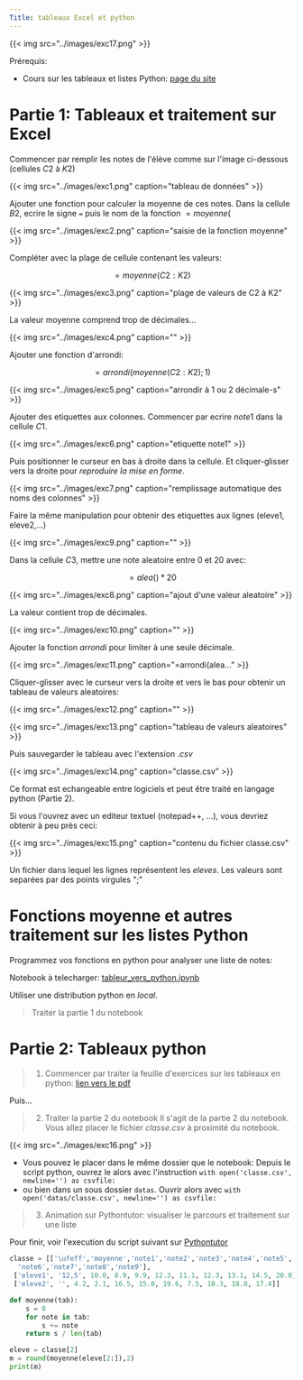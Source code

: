 ```yaml
---
Title: tableaux Excel et python
---
```


{{< img src="../images/exc17.png" >}}

Prérequis:

* Cours sur les tableaux et listes Python: [page du site](/docs/python/pages/boucles/page2/)

# Partie 1: Tableaux et traitement sur Excel
Commencer par remplir les notes de l'élève comme sur l'image ci-dessous (cellules $C2$ à $K2$)

{{< img src="../images/exc1.png" caption="tableau de données" >}}

Ajouter une fonction pour calculer la moyenne de ces notes. Dans la cellule $B2$, ecrire le signe `=` puis le nom de la fonction $= moyenne($ 


{{< img src="../images/exc2.png" caption="saisie de la fonction moyenne" >}}

Compléter avec la plage de cellule contenant les valeurs: 

$$= moyenne(C2:K2)$$ 

{{< img src="../images/exc3.png" caption="plage de valeurs de C2 à K2" >}}

La valeur moyenne comprend trop de décimales...

{{< img src="../images/exc4.png" caption="" >}}

Ajouter une fonction d'arrondi:

$$= arrondi(moyenne(C2:K2);1)$$

{{< img src="../images/exc5.png" caption="arrondir à 1 ou 2 décimale-s" >}}

Ajouter des etiquettes aux colonnes. Commencer par ecrire $note1$ dans la cellule $C1$.

{{< img src="../images/exc6.png" caption="etiquette note1" >}}

Puis positionner le curseur en bas à droite dans la cellule. Et cliquer-glisser vers la droite pour *reproduire la mise en forme*.

{{< img src="../images/exc7.png" caption="remplissage automatique des noms des colonnes" >}}

Faire la même manipulation pour obtenir des etiquettes aux lignes (eleve1, eleve2,...)

{{< img src="../images/exc9.png" caption="" >}}

Dans la cellule $C3$, mettre une note aleatoire entre 0 et 20 avec:

$$= alea() * 20$$

{{< img src="../images/exc8.png" caption="ajout d'une valeur aleatoire" >}}

La valeur contient trop de décimales. 


{{< img src="../images/exc10.png" caption="" >}}

Ajouter la fonction $arrondi$ pour limiter à une seule décimale.

{{< img src="../images/exc11.png" caption="=arrondi(alea..." >}}

Cliquer-glisser avec le curseur vers la droite et vers le bas pour obtenir un tableau de valeurs aleatoires:

{{< img src="../images/exc12.png" caption="" >}}

{{< img src="../images/exc13.png" caption="tableau de valeurs aleatoires" >}}

Puis sauvegarder le tableau avec l'extension $.csv$

{{< img src="../images/exc14.png" caption="classe.csv" >}}

Ce format est echangeable entre logiciels et peut être traité en langage python (Partie 2). 

Si vous l'ouvrez avec un editeur textuel (notepad++, ...), vous devriez obtenir à peu près ceci:

{{< img src="../images/exc15.png" caption="contenu du fichier classe.csv" >}}

Un fichier dans lequel les lignes représentent les $eleves$. Les valeurs sont separées par des points virgules ";"

# Fonctions moyenne et autres traitement sur les listes Python
Programmez vos fonctions en python pour analyser une liste de notes:

Notebook à telecharger: [tableur_vers_python.ipynb](/scripts/notebooks/tableur_vers_python.ipynb)

Utiliser une distribution python en *local*.

> Traiter la partie 1 du notebook

# Partie 2: Tableaux python
> 1. Commencer par traiter la feuille d'exercices sur les tableaux en python: [lien vers le pdf](/pdf/NSI_1/TP_excel_vers_python.pdf)

Puis...

> 2. Traiter la partie 2 du notebook
Il s'agit de la partie 2 du notebook. Vous allez placer le fichier $classe.csv$ à proximité du notebook. 

{{< img src="../images/exc16.png" >}}

* Vous pouvez le placer dans le même dossier que le notebook: Depuis le script python, ouvrez le alors avec l'instruction `with open('classe.csv', newline='') as csvfile:`
* ou bien dans un sous dossier `datas`. Ouvrir alors avec `with open('datas/classe.csv', newline='') as csvfile:` 


> 3. Animation sur Pythontutor: visualiser le parcours et traitement sur une liste

Pour finir, voir l'execution du script suivant sur [Pythontutor](https://pythontutor.com/render.html#code=classe%20%3D%20%5B%5B'%5Cufeff','moyenne','note1','note2','note3','note4','note5',%0A%20%20'note6','note7','note8','note9'%5D,%0A%20%5B'eleve1',%20'12,5',%2010.0,%208.9,%209.9,%2012.3,%2011.1,%2012.3,%2013.1,%2014.5,%2020.0%5D,%0A%20%5B'eleve2',%20'',%204.2,%202.1,%2016.5,%2015.0,%2019.6,%207.5,%2010.3,%2018.8,%2017.4%5D%5D%0A%0Adef%20moyenne%28tab%29%3A%0A%20%20%20%20s%20%3D%200%0A%20%20%20%20for%20note%20in%20tab%3A%0A%20%20%20%20%20%20%20%20s%20%2B%3D%20note%0A%20%20%20%20return%20s%20/%20len%28tab%29%0A%0Aeleve%20%3D%20classe%5B2%5D%0Am%20%3D%20round%28moyenne%28eleve%5B2%3A%5D%29,2%29%0Aprint%28m%29&cumulative=false&curInstr=0&heapPrimitives=nevernest&mode=display&origin=opt-frontend.js&py=311&rawInputLstJSON=%5B%5D&textReferences=false)

```python
classe = [['\ufeff','moyenne','note1','note2','note3','note4','note5',
  'note6','note7','note8','note9'],
 ['eleve1', '12,5', 10.0, 8.9, 9.9, 12.3, 11.1, 12.3, 13.1, 14.5, 20.0],
 ['eleve2', '', 4.2, 2.1, 16.5, 15.0, 19.6, 7.5, 10.3, 18.8, 17.4]]

def moyenne(tab):
    s = 0
    for note in tab:
        s += note
    return s / len(tab)

eleve = classe[2]
m = round(moyenne(eleve[2:]),2)
print(m)
```

